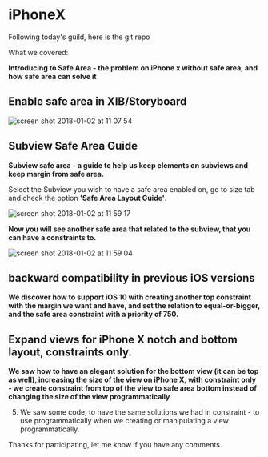 # iPhoneX

Following today's guild, 
here is the git repo


What we covered:

**Introducing to Safe Area - the problem on iPhone x without safe area, and how safe area can solve it**


## Enable safe area in XIB/Storyboard
![screen shot 2018-01-02 at 11 07 54](https://user-images.githubusercontent.com/6288542/34480097-1a7a27a8-efb3-11e7-9a30-ec7e1815d9e1.png)


## Subview Safe Area Guide

**Subview safe area - a guide to help us keep elements on subviews and keep margin from safe area.**


Select the Subview you wish to have a safe area enabled on, go to size tab and check the option **'Safe Area Layout Guide'**.

![screen shot 2018-01-02 at 11 59 17](https://user-images.githubusercontent.com/6288542/34480384-d0ad1944-efb4-11e7-99d8-565e2df53e9d.png)

**Now you will see another safe area that related to the subview, that you can have a constraints to.**

![screen shot 2018-01-02 at 11 59 04](https://user-images.githubusercontent.com/6288542/34480605-1cebda60-efb6-11e7-8416-0c0a63aa0a60.png)


## backward compatibility in previous iOS versions 

**We discover how to support iOS 10 with creating another top constraint with the margin we want and have, and set the relation to equal-or-bigger, and the safe area constraint with a priority of 750.**


##  Expand views for iPhone X notch and bottom layout, constraints only.

**We saw how to have an elegant solution for the bottom view (it can be top as well), increasing the size of the view on iPhone X, with constraint only - we create constraint from top of the view to safe area bottom instead of changing the size of the view programmatically**

5. We saw some code, to have the same solutions we had in constraint - to use programmatically when we creating or manipulating a view programmatically.



Thanks for participating, let me know if you have any comments.
